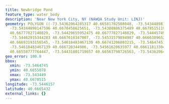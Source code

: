 ```yaml
---
title: Newbridge Pond
feature_type: water_body
description: 'Near New York City, NY (NAWQA Study Unit: LINJ)'
geometry: POLYGON ((-73.54362064285317 40.66581702508048, -73.54344898147596 40.66626461751451,
  -73.54344898147596 40.6670458625651, -73.54388886375489 40.66785151193821, -73.54417854232844
  40.66777827148829, -73.54429655952475 40.66777827148829, -73.54445749206562 40.66703772464276,
  -73.54462915344283 40.6667610347007, -73.54531579894987 40.66663896524347, -73.54566985054065
  40.66693193156545, -73.54618483467139 40.66741206803215, -73.54647451324493 40.66724931029528,
  -73.54618483467139 40.666720344906, -73.54561620635977 40.66611813304867, -73.54506903572087
  40.66550777764447, -73.54431801719657 40.66563798726563, -73.54362064285317 40.66581702508048))
geo_error: 100.0
bbox:
  xmin: -73.5464745
  ymin: 40.6655078
  xmax: -73.543449
  ymax: 40.6678515
longitude: -73.5446157
latitude: 40.6665432
external_links: {}
---
```

